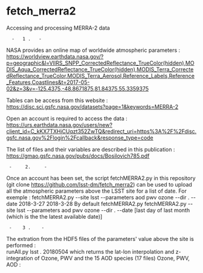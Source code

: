 # fetch_merra2


Accessing and processing MERRA-2 data


      -   1 .   -
      
NASA provides an online map of worldwide atmospheric parameters :
https://worldview.earthdata.nasa.gov/?p=geographic&l=VIIRS_SNPP_CorrectedReflectance_TrueColor(hidden),MODIS_Aqua_CorrectedReflectance_TrueColor(hidden),MODIS_Terra_CorrectedReflectance_TrueColor,MODIS_Terra_Aerosol,Reference_Labels,Reference_Features,Coastlines&t=2017-05-02&z=3&v=-125.4375,-48.8671875,81.84375,55.3359375

Tables can be access from this website :
https://disc.sci.gsfc.nasa.gov/datasets?page=1&keywords=MERRA-2

Open an account is required to access the data :
https://urs.earthdata.nasa.gov/users/new?client_id=C_kKX7TXHiCUqzt352ZwTQ&redirect_uri=https%3A%2F%2Fdisc.gsfc.nasa.gov%2Flogin%2Fcallback&response_type=code

The list of files and their variables are described in this publication :
https://gmao.gsfc.nasa.gov/pubs/docs/Bosilovich785.pdf

     -     2.     -
     
Once an account has been set, the script fetchMERRA2.py in this repository (git clone https://github.com/lsst-dm/fetch_merra2) can be used to upload all the atmospheric parameters above the LSST site for a list of date.
For exemple :
fetchMERRA2.py --site lsst --parameters aod pwv ozone --dir . --date 2018-3-27 2018-3-28
By default 
fetchMERRA2.py
fetchMERRA2.py --site lsst --parameters aod pwv ozone --dir . --date [last day of last month (which is the the latest available date)]

     -    3 .    -
     
     
The extration from the HDF5 files of the parameters' value above the site is performed :    
     runAll.py lsst . 20180504
     which returns the lat-lon interpolation and z-integration of Ozone, PWV and the 15 AOD species (17 files)
Ozone, PWV, AOD :



